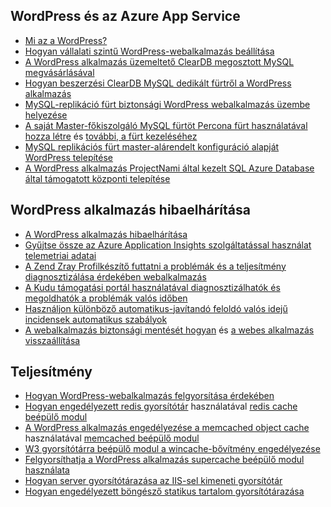 ## <a name="wordpress-and-azure-app-service"></a>WordPress és az Azure App Service
* [Mi az a WordPress?](https://wordpress.org/)
* [Hogyan vállalati szintű WordPress-webalkalmazás beállítása](../articles/app-service-web/web-sites-php-enterprise-wordpress.md)
* [A WordPress alkalmazás üzemeltető ClearDB megosztott MySQL megvásárlásával](http://blog.syntaxc4.net/post/2012/12/03/provisioning-a-mysql-database-from-the-windows-azure-store.aspx)
* [Hogyan beszerzési ClearDB MySQL dedikált fürtről a WordPress alkalmazás](https://azure.microsoft.com/blog/announcing-new-mysql-premium-tiers-from-cleardb/)
* [MySQL-replikáció fürt biztonsági WordPress webalkalmazás üzembe helyezése](/documentation/templates/wordpress-mysql-replication/)
* [A saját Master-főkiszolgáló MySQL fürtöt Percona fürt használatával hozza létre](/documentation/templates/mysql-ha-pxc/) és [további, a fürt kezeléséhez](https://github.com/fanjeffrey/axiom.articles/tree/master/pxc)
* [MySQL replikációs fürt master-alárendelt konfiguráció alapját WordPress telepítése](/documentation/templates/mysql-replication/)
* [A WordPress alkalmazás ProjectNami által kezelt SQL Azure Database által támogatott központi telepítése](https://azuremarketplace.microsoft.com/en-us/marketplace/apps/ProjectNami.ProjectNami?tab=Overview)

## <a name="troubleshooting-wordpress-application"></a>WordPress alkalmazás hibaelhárítása
* [A WordPress alkalmazás hibaelhárítása](https://sunithamk.wordpress.com/2014/09/04/wordpress-troubleshooting-techniques-on-azure-websites/)
* [Gyűjtse össze az Azure Application Insights szolgáltatással használat telemetriai adatai](https://azure.microsoft.com/blog/usage-analytics-for-wordpress-with-azure-app-insights/)
* [A Zend Zray Profilkészítő futtatni a problémák és a teljesítmény diagnosztizálása érdekében webalkalmazás](https://sunithamk.wordpress.com/2015/08/04/profiling-php-application-on-azure-web-apps/)
* [A Kudu támogatási portál használatával diagnosztizálhatók és megoldhatók a problémák valós időben](https://sunithamk.wordpress.com/2015/11/04/diagnose-and-mitigate-issues-with-azure-web-apps-support-portal/)
* [Használjon különböző automatikus-javítandó feloldó valós idejű incidensek automatikus szabályok](http://microsoftazurewebsitescheatsheet.info/#auto-heal)
* [A webalkalmazás biztonsági mentését hogyan](../articles/app-service-web/web-sites-backup.md) és [a webes alkalmazás visszaállítása](../articles/app-service-web/web-sites-restore.md)

## <a name="performance"></a>Teljesítmény
* [Hogyan WordPress-webalkalmazás felgyorsítása érdekében](https://sunithamk.wordpress.com/2014/08/01/10-ways-to-speed-up-your-wordpress-site-on-azure-websites/)
* [Hogyan engedélyezett redis gyorsítótár](../articles/redis-cache/cache-dotnet-how-to-use-azure-redis-cache.md) használatával [redis cache beépülő modul](https://wordpress.org/plugins/wp-redis/)
* [A WordPress alkalmazás engedélyezése a memcached object cache](../articles/app-service-web/web-sites-connect-to-redis-using-memcache-protocol.md) használatával [memcached beépülő modul](https://wordpress.org/plugins/memcached/)
* [W3 gyorsítótárra beépülő modul a wincache-bővítmény engedélyezése](https://wordpress.org/plugins/w3-total-cache/)
* [Felgyorsíthatja a WordPress alkalmazás supercache beépülő modul használata](http://ruslany.net/2008/12/speed-up-wordpress-on-iis-70/)
* [Hogyan server gyorsítótárazása az IIS-sel kimeneti gyorsítótár](http://blogs.msdn.com/b/brian_swan/archive/2011/06/08/performance-tuning-php-apps-on-windows-iis-with-output-caching.aspx)
* [Hogyan engedélyezett böngésző statikus tartalom gyorsítótárazása](http://www.iis.net/configreference/system.webserver/staticcontent)

